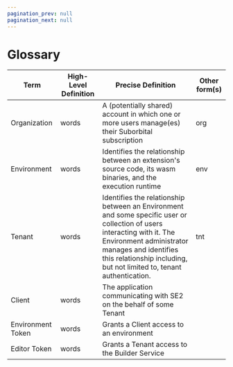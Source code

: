 ```yaml
---
pagination_prev: null
pagination_next: null
---
```


<!-- TODO: this is a placeholder. Later this week this will be renamed and replace the current glossary page, adding high-level versions of defs-->

# Glossary

| Term                                                 | High-Level Definition  | Precise Definition                                                                                                                                                                                                                                                                | Other form(s)              |
|------------------------------------------------------| ------------------------------------------------------------------------------------------------------------------------------------------------------------------------------------------------------------------------------------------------------- |  --------------------------------------------------------------------------------- |-------------------------- |
| Organization                                          | words | A (potentially shared) account in which one or more users manage(es) their Suborbital subscription  |      org                                                                                                                                    |
| Environment                                                 | words | Identifies the relationship between an extension's source code, its wasm binaries, and the execution runtime                                                       |      env                      |
| Tenant          | words | Identifies the relationship between an Environment and some specific user or collection of users interacting with it. The Environment administrator manages and identifies this relationship including, but not limited to, tenant authentication.                                                                                                                                             |   tnt                         |
| Client | words | The application communicating with SE2 on the behalf of some Tenant |                            |
| Environment Token     | words | Grants a Client access to an environment    |                            |
| Editor Token  | words | Grants a Tenant access to the Builder Service                                                                                                                                     |                            |
